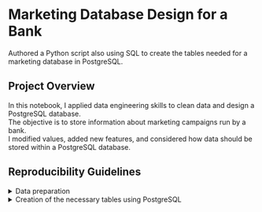 # Marketing Database Design for a Bank

Authored a Python script also using SQL to create the tables needed for a marketing database in PostgreSQL.

## Project Overview

In this notebook, I applied data engineering skills to clean data and design a PostgreSQL database. <br>
The objective is to store information about marketing campaigns run by a bank. <br>
I modified values, added new features, and considered how data should be stored within a PostgreSQL database. <br>

## Reproducibility Guidelines

<details>
  <summary>Data preparation</summary>
  1. Read the source data "bank_marketing.csv" as a Pandas DataFrame. <br>
  2. Split the data into three DataFrames: one related to client data, another to campaign data, and the third referring to macroeconomics. <br>
  3. Rename the columns to more descriptive names. <br>
  4. Replacing the values in many columns and creating new columns in the campaign DataFrame. <br>
  5. Save each DataFrame into its separate csv file. <br>
</details>

<details>
  <summary>Creation of the necessary tables using PostgreSQL</summary>
  1. Create the clients table. <br>
  2. Create the campaign table. <br>
  3. Create the economics table. <br>
</details>
